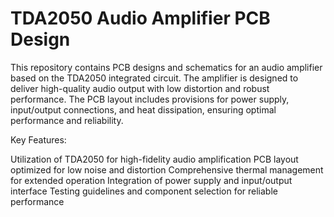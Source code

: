 # TDA2050 Audio Amplifier PCB Design
This repository contains PCB designs and schematics for an audio amplifier based on the TDA2050 integrated circuit. The amplifier is designed to deliver high-quality audio output with low distortion and robust performance. The PCB layout includes provisions for power supply, input/output connections, and heat dissipation, ensuring optimal performance and reliability.

Key Features:

Utilization of TDA2050 for high-fidelity audio amplification
PCB layout optimized for low noise and distortion
Comprehensive thermal management for extended operation
Integration of power supply and input/output interface
Testing guidelines and component selection for reliable performance
